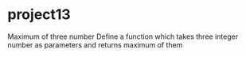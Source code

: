 # project13
Maximum of three number
Define a function which takes three integer number as parameters and returns maximum of them
